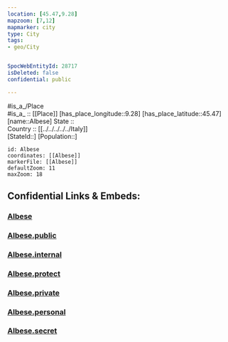 ```yaml
---
location: [45.47,9.28] 
mapzoom: [7,12] 
mapmarker: city 
type: City
tags:
- geo/City


SpocWebEntityId: 28717
isDeleted: false
confidential: public

---
```

#is_a_/Place  
#is_a_ :: [[Place]] 
[has_place_longitude::9.28] 
[has_place_latitude::45.47] 
[name::Albese] 
State ::  
Country :: [[../../../../../Italy]]  
[StateId::] 
[Population::] 



```leaflet
id: Albese
coordinates: [[Albese]] 
markerFile: [[Albese]] 
defaultZoom: 11 
maxZoom: 18
```


## Confidential Links & Embeds: 

### [Albese](/_Standards/Earth/Continent/Europe/Europe~South/Italy/regions~Italy/Lombardy/Milano.Province/City/Albese.md) 

### [Albese.public](/_public/Earth/Continent/Europe/Europe~South/Italy/regions~Italy/Lombardy/Milano.Province/City/Albese.public.md) 

### [Albese.internal](/_internal/Earth/Continent/Europe/Europe~South/Italy/regions~Italy/Lombardy/Milano.Province/City/Albese.internal.md) 

### [Albese.protect](/_protect/Earth/Continent/Europe/Europe~South/Italy/regions~Italy/Lombardy/Milano.Province/City/Albese.protect.md) 

### [Albese.private](/_private/Earth/Continent/Europe/Europe~South/Italy/regions~Italy/Lombardy/Milano.Province/City/Albese.private.md) 

### [Albese.personal](/_personal/Earth/Continent/Europe/Europe~South/Italy/regions~Italy/Lombardy/Milano.Province/City/Albese.personal.md) 

### [Albese.secret](/_secret/Earth/Continent/Europe/Europe~South/Italy/regions~Italy/Lombardy/Milano.Province/City/Albese.secret.md)

